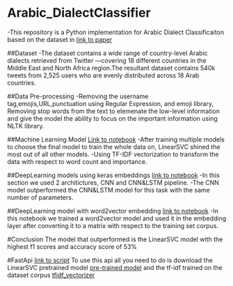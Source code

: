 # Arabic_DialectClassifier
-This repository is a Python implementation for Arabic Dialect Classificaiton based on the dataset in [link to paper](https://arxiv.org/abs/2005.06557)

##Dataset
-The dataset contains a wide range of country-level Arabic dialects retrieved from Twitter —covering 18 different countries in the Middle East and North Africa region.The
resultant dataset contains 540k tweets from 2,525 users who are evenly distributed across 18 Arab countries.

##Data Pre-processing
-Removing the username tag,emojis,URL,punctuation using Regular Expression, and emoji library, Removing stop words from the text to elemenate the low-level information and give the model the ability to focus on the important information using NLTK library.

##Machine Learning Model [Link to notebook](https://github.com/AbdallahNasr5/Arabic_DialectClassifier/blob/main/Arabic_DialectClassifier/MachineLearning_Model.ipynb)
-After training multiple models to choose the final model to train the whole data on, LinearSVC shined the most out of all other models.
-Using TF-IDF vectorization to transform the data with respect to word count and importance.

##DeepLearning models using keras embeddings [link to notebook](https://github.com/AbdallahNasr5/Arabic_DialectClassifier/blob/main/Arabic_DialectClassifier/DeepLearning_Model.ipynb)
-In this section we used 2 architictures, CNN and CNN&LSTM pipeline.
-The CNN model outperformed the CNN&LSTM model for this task with the same number of parameters.

##DeepLearning model with word2vector embedding [link to notebook](https://github.com/AbdallahNasr5/Arabic_DialectClassifier/blob/main/Arabic_DialectClassifier/Word_To_Vector_DLModel.ipynb)
-In this notebook we trained a word2vector model and used it in the embedding layer after converting it to a matrix with respect to the training set corpus.

#Conclusion
The model that outperformed is the LinearSVC model with the highest f1 scores and accuracy score of 53%

#FastApi [link to script](https://github.com/AbdallahNasr5/Arabic_DialectClassifier/blob/main/Arabic_DialectClassifier/FastAPI/FastAPI.py)
To use this api all you need to do is download the LinearSVC pretrained model [pre-trained model](https://drive.google.com/file/d/14fPruMC10ISRoGM11tmABHEouKA8YRG5/view?usp=sharing)
and the tf-idf trained on the dataset corpus [tfidf_vectorizer](https://drive.google.com/file/d/1Nr3ia7IavWhNN8V-2VbjX1CzlR96n24Y/view?usp=sharing)
